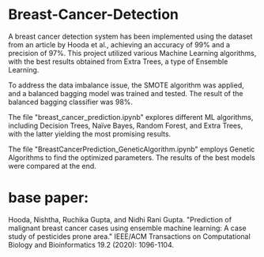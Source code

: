 # Breast-Cancer-Detection
A breast cancer detection system has been implemented using the dataset from an article by Hooda et al., achieving an accuracy of 99% and a precision of 97%. This project utilized various Machine Learning algorithms, with the best results obtained from Extra Trees, a type of Ensemble Learning.

To address the data imbalance issue, the SMOTE algorithm was applied, and a balanced bagging model was trained and tested. The result of the balanced bagging classifier was 98%.

The file "breast_cancer_prediction.ipynb" explores different ML algorithms, including Decision Trees, Naïve Bayes, Random Forest, and Extra Trees, with the latter yielding the most promising results.

The file "BreastCancerPrediction_GeneticAlgorithm.ipynb" employs Genetic Algorithms to find the optimized parameters. The results of the best models were compared at the end.
# base paper: 
Hooda, Nishtha, Ruchika Gupta, and Nidhi Rani Gupta. "Prediction of malignant breast cancer cases using ensemble machine learning: A case study of pesticides prone area." IEEE/ACM Transactions on Computational Biology and Bioinformatics 19.2 (2020): 1096-1104.
